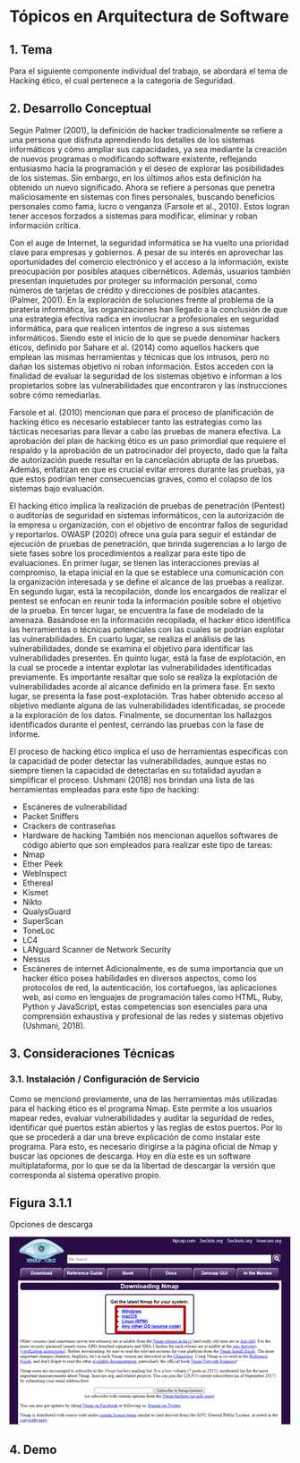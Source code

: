 # **Tópicos en Arquitectura de Software**

## 1. Tema

Para el siguiente componente individual del trabajo, se abordará el tema de Hacking ético, el cual pertenece a la categoría de Seguridad.

## 2. Desarrollo Conceptual

Según Palmer (2001), la definición de hacker tradicionalmente se refiere a una persona que disfruta aprendiendo los detalles de los sistemas informáticos y cómo ampliar sus capacidades, ya sea mediante la creación de nuevos programas o modificando software existente, reflejando entusiasmo hacia la programación y el deseo de explorar las posibilidades de los sistemas. Sin embargo, en los últimos años esta definición ha obtenido un nuevo significado. Ahora se refiere a personas que penetra maliciosamente en sistemas con fines personales, buscando beneficios personales como fama, lucro o venganza (Farsole et al., 2010). Estos logran tener accesos forzados a sistemas para modificar, eliminar y roban información crítica.

Con el auge de Internet, la seguridad informática se ha vuelto una prioridad clave para empresas y gobiernos. A pesar de su interés en aprovechar las oportunidades del comercio electrónico y el acceso a la información, existe preocupación por posibles ataques cibernéticos. Además, usuarios también presentan inquietudes por proteger su información personal, como números de tarjetas de crédito y direcciones de posibles atacantes. (Palmer, 2001). En la exploración de soluciones frente al problema de la piratería informática, las organizaciones han llegado a la conclusión de que una estrategia efectiva radica en involucrar a profesionales en seguridad informática, para que realicen intentos de ingreso a sus sistemas informáticos. Siendo este el inicio de lo que se puede denominar hackers éticos, definido por Sahare et al. (2014) como aquellos hackers que emplean las mismas herramientas y técnicas que los intrusos, pero no dañan los sistemas objetivo ni roban información. Estos acceden con la finalidad de evaluar la seguridad de los sistemas objetivo e informan a los propietarios sobre las vulnerabilidades que encontraron y las instrucciones sobre cómo remediarlas. 

Farsole et al. (2010) mencionan que para el proceso de planificación de hacking ético es necesario establecer tanto las estrategias como las tácticas necesarias para llevar a cabo las pruebas de manera efectiva. La aprobación del plan de hacking ético es un paso primordial que requiere el respaldo y la aprobación de un patrocinador del proyecto, dado que la falta de autorización puede resultar en la cancelación abrupta de las pruebas. Además, enfatizan en que es crucial evitar errores durante las pruebas, ya que estos podrían tener consecuencias graves, como el colapso de los sistemas bajo evaluación. 

El hacking ético implica la realización de pruebas de penetración (Pentest) o auditorías de seguridad en sistemas informáticos, con la autorización de la empresa u organización, con el objetivo de encontrar fallos de seguridad y reportarlos. OWASP (2020) ofrece una guía para seguir el estándar de ejecución de pruebas de penetración, que brinda sugerencias a lo largo de siete fases sobre los procedimientos a realizar para este tipo de evaluaciones. En primer lugar, se tienen las interacciones previas al compromiso, la etapa inicial en la que se establece una comunicación con la organización interesada y se define el alcance de las pruebas a realizar. En segundo lugar, está la recopilación, donde los encargados de realizar el pentest se enfocan en reunir toda la información posible sobre el objetivo de la prueba. En tercer lugar, se encuentra la fase de modelado de la amenaza. Basándose en la información recopilada, el hacker ético identifica las herramientas o técnicas potenciales con las cuales se podrían explotar las vulnerabilidades. En cuarto lugar, se realiza el análisis de las vulnerabilidades, donde se examina el objetivo para identificar las vulnerabilidades presentes. En quinto lugar, está la fase de explotación, en la cual se procede a intentar explotar las vulnerabilidades identificadas previamente. Es importante resaltar que solo se realiza la explotación de vulnerabilidades acorde al alcance definido en la primera fase. En sexto lugar, se presenta la fase post-explotación. Tras haber obtenido acceso al objetivo mediante alguna de las vulnerabilidades identificadas, se procede a la exploración de los datos. Finalmente, se documentan los hallazgos identificados durante el pentest, cerrando las pruebas con la fase de informe.

El proceso de hacking ético implica el uso de herramientas específicas con la capacidad de poder detectar las vulnerabilidades, aunque estas no siempre tienen la capacidad de detectarlas en su totalidad ayudan a simplificar el proceso. Ushmani (2018) nos brindan una lista de las herramientas empleadas para este tipo de hacking:
- Escáneres de vulnerabilidad
-	Packet Sniffers
-	Crackers de contraseñas
-	Hardware de hacking
También nos mencionan aquellos softwares de código abierto que son empleados para realizar este tipo de tareas:
-	Nmap
-	Ether Peek
-	WebInspect
-	Ethereal
-	Kismet
-	Nikto
-	QualysGuard
-	SuperScan
-	ToneLoc
-	LC4
-	LANguard Scanner de Network Security
-	Nessus
-	Escáneres de internet
Adicionalmente, es de suma importancia que un hacker ético posea habilidades en diversos aspectos, como los protocolos de red, la autenticación, los cortafuegos, las aplicaciones web, así como en lenguajes de programación tales como HTML, Ruby, Python y JavaScript, estas competencias son esenciales para una comprensión exhaustiva y profesional de las redes y sistemas objetivo (Ushmani, 2018). 

## 3. Consideraciones Técnicas

### 3.1. Instalación / Configuración de Servicio

Como se mencionó previamente, una de las herramientas más utilizadas para el hacking ético es el programa Nmap. Este permite a los usuarios mapear redes, evaluar vulnerabilidades y auditar la seguridad de redes, identificar qué puertos están abiertos y las reglas de estos puertos. Por lo que se procederá a dar una breve explicación de como instalar este programa. Para esto, es necesario dirigirse a la página oficial de Nmap y buscar las opciones de descarga. Hoy en día este es un software multiplataforma, por lo que se da la libertad de descargar la versión que corresponda al sistema operativo propio.

## Figura 3.1.1
Opciones de descarga

![Opciones de descarga](Imagenes/imagen1.png)

## 4. Demo
